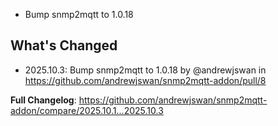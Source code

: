 - Bump snmp2mqtt to 1.0.18

## What's Changed
* 2025.10.3: Bump snmp2mqtt to 1.0.18 by @andrewjswan in https://github.com/andrewjswan/snmp2mqtt-addon/pull/8


**Full Changelog**: https://github.com/andrewjswan/snmp2mqtt-addon/compare/2025.10.1...2025.10.3